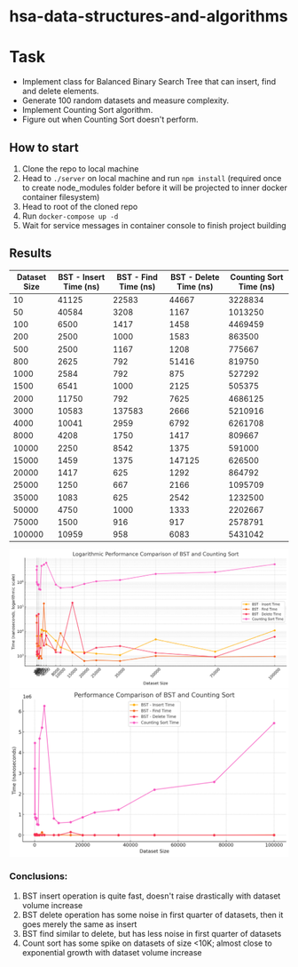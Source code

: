 # hsa-data-structures-and-algorithms

# Task 
- Implement class for Balanced Binary Search Tree that can insert, find and delete elements.
- Generate 100 random datasets and measure complexity.
- Implement Counting Sort algorithm.
- Figure out when Counting Sort doesn't perform.

## How to start
1. Clone the repo to local machine
2. Head to `./server` on local machine and run `npm install` (required once to create node_modules folder before it will be projected to inner docker container filesystem)
3. Head to root of the cloned repo
4. Run `docker-compose up -d`
5. Wait for service messages in container console to finish project building

## Results

| Dataset Size | BST - Insert Time (ns) | BST - Find Time (ns) | BST - Delete Time (ns) | Counting Sort Time (ns) |
|--------------|------------------------|----------------------|------------------------|-------------------------|
| 10           | 41125                  | 22583                | 44667                  | 3228834                 |
| 50           | 40584                  | 3208                 | 1167                   | 1013250                 |
| 100          | 6500                   | 1417                 | 1458                   | 4469459                 |
| 200          | 2500                   | 1000                 | 1583                   | 863500                  |
| 500          | 2500                   | 1167                 | 1208                   | 775667                  |
| 800          | 2625                   | 792                  | 51416                  | 819750                  |
| 1000         | 2584                   | 792                  | 875                    | 527292                  |
| 1500         | 6541                   | 1000                 | 2125                   | 505375                  |
| 2000         | 11750                  | 792                  | 7625                   | 4686125                 |
| 3000         | 10583                  | 137583               | 2666                   | 5210916                 |
| 4000         | 10041                  | 2959                 | 6792                   | 6261708                 |
| 8000         | 4208                   | 1750                 | 1417                   | 809667                  |
| 10000        | 2250                   | 8542                 | 1375                   | 591000                  |
| 15000        | 1459                   | 1375                 | 147125                 | 626500                  |
| 20000        | 1417                   | 625                  | 1292                   | 864792                  |
| 25000        | 1250                   | 667                  | 2166                   | 1095709                 |
| 35000        | 1083                   | 625                  | 2542                   | 1232500                 |
| 50000        | 4750                   | 1000                 | 1333                   | 2202667                 |
| 75000        | 1500                   | 916                  | 917                    | 2578791                 |
| 100000       | 10959                  | 958                  | 6083                   | 5431042                 |


![](./proofs/chatgpt_chart_01.png)
![](./proofs/chatgpt_chart_02.png)

### Conclusions:
1. BST insert operation is quite fast, doesn't raise drastically with dataset volume increase
2. BST delete operation has some noise in first quarter of datasets, then it goes merely the same as insert
3. BST find similar to delete, but has less noise in first quarter of datasets
4. Count sort has some spike on datasets of size <10K; almost close to exponential growth with dataset volume increase 